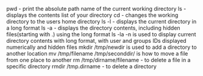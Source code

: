 pwd - print the absolute path name of the current working directory
ls - displays the contents list of your directory 
cd - changes the working directory to the users home directory
ls -l - displays the current directory in a long format
ls -a - displays the directory contents, including hidden files(starting with .) using the long format
ls -la -n is used to display current directory contents with long format, with user and groups IDs displayed numerically and hidden files
mkdir /tmp/newdir is used to add a directory to another location
mv /tmp/filename /tmp/seconddir/ is how to move a file from one place to another
rm /tmp/dirname/filename - to delete a file in a specific directory
rmdir /tmp.dirname - to delete a directory
